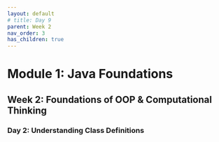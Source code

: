 ```yaml
---
layout: default
# title: Day 9
parent: Week 2
nav_order: 3
has_children: true
---
```


# Module 1: Java Foundations
## Week 2: Foundations of OOP & Computational Thinking
### Day 2: Understanding Class Definitions